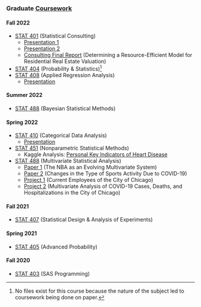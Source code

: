 ### Graduate [Coursework](https://catalog.luc.edu/graduate-professional/graduate-school/arts-sciences/mathematics-statistics/applied-statistics-ms/#curriculumtext)
#### Fall 2022
- [STAT 401](https://www.luc.edu/math/academics/courses/gradstat/stat495statisticalconsultingcapstone) (Statistical Consulting)
  - [Presentation 1](STAT%20401%20-%20Statistical%20Consulting/Presentation%201%20(Loyola%20Games%20Version%202.0).pdf)
  - [Presentation 2](STAT%20401%20-%20Statistical%20Consulting/Presentation%202%20(Nonparametric%20Tests).pdf)
  - [Consulting Final Report](STAT%20401%20-%20Statistical%20Consulting/Hwang%20Jordan%20Consulting%20Final%20Report.pdf) (Determining a Resource-Efficient Model for Residential Real Estate Valuation)
- [STAT 404](https://www.luc.edu/math/academics/courses/gradstat/math/academics/courses/math404) (Probability & Statistics)[^1]
- [STAT 408](https://www.luc.edu/math/academics/courses/stat408) (Applied Regression Analysis)
  - [Presentation](STAT%20408%20-%20Applied%20Regression%20Analysis/Project/Presentation%20(Personal%20Key%20Indicators%20of%20Heart%20Disease).pdf)
#### Summer 2022
- [STAT 488](https://www.luc.edu/math/academics/courses/stat388) (Bayesian Statistical Methods)
#### Spring 2022
- [STAT 410](https://www.luc.edu/math/academics/courses/stat410) (Categorical Data Analysis)
  - [Presentation](STAT%20410%20-%20Categorical%20Data%20Analysis/Project/Presentation%20(Loyola%20Games).pdf)
- [STAT 451](https://www.luc.edu/math/academics/courses/gradstat/stat451appliednonparametricmethods) (Nonparametric Statistical Methods)
  - Kaggle Analysis: [Personal Key Indicators of Heart Disease](https://www.kaggle.com/code/charleshwang/stat-451-project)
- [STAT 488](http://gauss.math.luc.edu/info/courses/spring/2022/detail/#807-STAT488) (Multivariate Statistical Analysis)
  - [Paper 1](STAT%20488%20-%20Multivariate%20Statistical%20Analysis/Paper%201/Paper%201.pdf) (The NBA as an Evolving Multivariate System)
  - [Paper 2](STAT%20488%20-%20Multivariate%20Statistical%20Analysis/Paper%202/Paper%202.pdf) (Changes in the Type of Sports Activity Due to COVID-19)
  - [Project 1](STAT%20488%20-%20Multivariate%20Statistical%20Analysis/Project%201/Project%201.pdf) (Current Employees of the City of Chicago)
  - [Project 2](STAT%20488%20-%20Multivariate%20Statistical%20Analysis/Project%202/Project%202.pdf) (Multivariate Analysis of COVID-19 Cases, Deaths, and Hospitalizations in the City of Chicago)
#### Fall 2021
- [STAT 407](https://www.luc.edu/math/academics/courses/stat407) (Statistical Design & Analysis of Experiments)
#### Spring 2021
- [STAT 405](https://www.luc.edu/math/academics/courses/gradstat/math/academics/courses/math405) (Advanced Probability)
#### Fall 2020
- [STAT 403](https://www.luc.edu/math/academics/courses/stat403) (SAS Programming)
[^1]: No files exist for this course because the nature of the subject led to coursework being done on paper.
